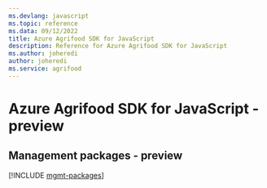 ```yaml
---
ms.devlang: javascript
ms.topic: reference
ms.data: 09/12/2022
title: Azure Agrifood SDK for JavaScript
description: Reference for Azure Agrifood SDK for JavaScript
ms.author: joheredi
author: joheredi
ms.service: agrifood
---
```

# Azure Agrifood SDK for JavaScript - preview

## Management packages - preview
[!INCLUDE [mgmt-packages](agrifood-mgmt-index.md)]